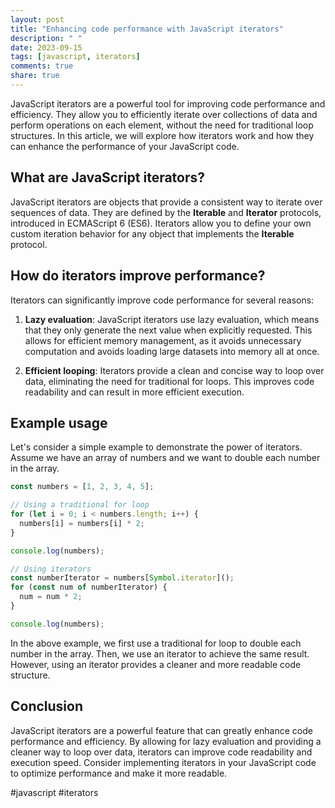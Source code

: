 ```yaml
---
layout: post
title: "Enhancing code performance with JavaScript iterators"
description: " "
date: 2023-09-15
tags: [javascript, iterators]
comments: true
share: true
---
```


JavaScript iterators are a powerful tool for improving code performance and efficiency. They allow you to efficiently iterate over collections of data and perform operations on each element, without the need for traditional loop structures. In this article, we will explore how iterators work and how they can enhance the performance of your JavaScript code.

## What are JavaScript iterators?

JavaScript iterators are objects that provide a consistent way to iterate over sequences of data. They are defined by the **Iterable** and **Iterator** protocols, introduced in ECMAScript 6 (ES6). Iterators allow you to define your own custom iteration behavior for any object that implements the **Iterable** protocol.

## How do iterators improve performance?

Iterators can significantly improve code performance for several reasons:

1. **Lazy evaluation**: JavaScript iterators use lazy evaluation, which means that they only generate the next value when explicitly requested. This allows for efficient memory management, as it avoids unnecessary computation and avoids loading large datasets into memory all at once.

2. **Efficient looping**: Iterators provide a clean and concise way to loop over data, eliminating the need for traditional for loops. This improves code readability and can result in more efficient execution.

## Example usage

Let's consider a simple example to demonstrate the power of iterators. Assume we have an array of numbers and we want to double each number in the array.

```javascript
const numbers = [1, 2, 3, 4, 5];

// Using a traditional for loop
for (let i = 0; i < numbers.length; i++) {
  numbers[i] = numbers[i] * 2;
}

console.log(numbers);

// Using iterators
const numberIterator = numbers[Symbol.iterator]();
for (const num of numberIterator) {
  num = num * 2;
}

console.log(numbers);
```

In the above example, we first use a traditional for loop to double each number in the array. Then, we use an iterator to achieve the same result. However, using an iterator provides a cleaner and more readable code structure.

## Conclusion

JavaScript iterators are a powerful feature that can greatly enhance code performance and efficiency. By allowing for lazy evaluation and providing a cleaner way to loop over data, iterators can improve code readability and execution speed. Consider implementing iterators in your JavaScript code to optimize performance and make it more readable.

#javascript #iterators